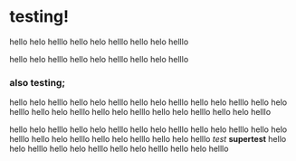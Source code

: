 
# testing!
hello helo helllo hello helo helllo 
hello helo helllo 

hello helo helllo hello helo helllo hello helo helllo 

### also testing;

hello helo helllo hello helo helllo 
hello helo helllo hello helo helllo 
hello helo helllo 
hello helo helllo hello helo helllo hello helo helllo hello helo helllo 

hello helo helllo 
hello helo helllo 
hello helo helllo hello helo helllo 
hello helo helllo 
hello helo helllo hello helo helllo hello helo helllo 
*test*
__supertest__
hello helo helllo 
hello helo helllo hello helo helllo hello helo helllo 